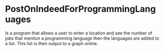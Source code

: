 # PostOnIndeedForProgrammingLanguages
Is a program that allows a user to enter a location and see the number of jobs that mention a programming language then the languages are added to a list. This list is then output to a graph online.
